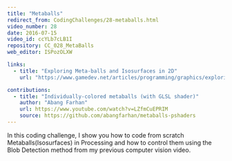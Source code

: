 ```yaml
---
title: "Metaballs"
redirect_from: CodingChallenges/28-metaballs.html
video_number: 28
date: 2016-07-15
video_id: ccYLb7cLB1I
repository: CC_028_MetaBalls
web_editor: ISPozOLXW

links:
  - title: "Exploring Meta-balls and Isosurfaces in 2D"
    url: "https://www.gamedev.net/articles/programming/graphics/exploring-metaballs-and-isosurfaces-in-2d-r2556"

contributions:
  - title: "Individually-colored metaballs (with GLSL shader)"
    author: "Abang Farhan"
    url: https://www.youtube.com/watch?v=LZfmCuEPRIM
    source: https://github.com/abangfarhan/metaballs-pshaders
---
```


In this coding challenge, I show you how to code from scratch Metaballs(Isosurfaces) in Processing and how to control them using the Blob Detection method from my previous computer vision video.
